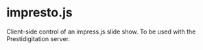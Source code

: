 impresto.js
==============

Client-side control of an impress.js slide show. To be used with the Prestidigitation server.
